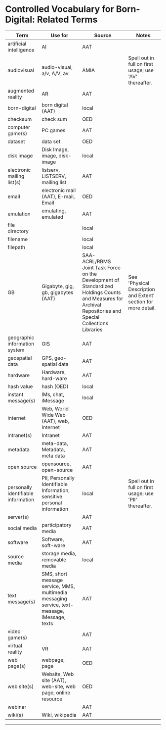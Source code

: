 # Controlled Vocabulary for Born-Digital: Related Terms

| Term                                | Use for                                                                                      | Source                                                                                                                                                      | Notes                                                          |
|-------------------------------------|----------------------------------------------------------------------------------------------|-------------------------------------------------------------------------------------------------------------------------------------------------------------|----------------------------------------------------------------|
| artificial intelligence             | AI                                                                                           | AAT                                                                                                                                                         |                                                                |
| audiovisual                         | audio-visual, a/v, A/V, av                                                                   | AMIA                                                                                                                                                        | Spell out in full on first usage; use 'AV' thereafter.         |
| augmented reality                   | AR                                                                                           | AAT                                                                                                                                                         |                                                                |
| born-digital                        | born digital (AAT)                                                                           | local                                                                                                                                                       |                                                                |
| checksum                            | check sum                                                                                    | OED                                                                                                                                                         |                                                                |
| computer game(s)                    | PC games                                                                                     | AAT                                                                                                                                                         |                                                                |
| dataset                             | data set                                                                                     | OED                                                                                                                                                         |                                                                |
| disk image                          | Disk Image, image, disk-image                                                                | local                                                                                                                                                       |                                                                |
| electronic mailing list(s)          | listserv, LISTSERV, mailing list                                                             | AAT                                                                                                                                                         |                                                                |
| email                               | electronic mail (AAT), E-mail, Email                                                         | OED                                                                                                                                                         |                                                                |
| emulation                           | emulating, emulated                                                                          | AAT                                                                                                                                                         |                                                                |
| file directory                      |                                                                                              | local                                                                                                                                                       |                                                                |
| filename                            |                                                                                              | local                                                                                                                                                       |                                                                |
| filepath                            |                                                                                              | local                                                                                                                                                       |                                                                |
| GB                                  | Gigabyte, gig, gb, gigabytes (AAT)                                                           | SAA-ACRL/RBMS Joint Task Force on the Development of Standardized Holdings Counts and Measures for Archival Repositories and Special Collections Libraries  | See 'Physical Description and Extent' section for more detail. |
| geographic information system       | GIS                                                                                          | AAT                                                                                                                                                         |                                                                |
| geospatial data                     | GPS, geo-spatial data                                                                        | AAT                                                                                                                                                         |                                                                |
| hardware                            | Hardware, hard-ware                                                                          | AAT                                                                                                                                                         |                                                                |
| hash value                          | hash (OED)                                                                                   | local                                                                                                                                                       |                                                                |
| instant message(s)                  | IMs, chat, iMessage                                                                          | local                                                                                                                                                       |                                                                |
| internet                            | Web, World Wide Web (AAT), web, Internet                                                     | OED                                                                                                                                                         |                                                                |
| intranet(s)                         | Intranet                                                                                     | AAT                                                                                                                                                         |                                                                |
| metadata                            | meta-data, Metadata, meta data                                                               | AAT                                                                                                                                                         |                                                                |
| open source                         | opensource, open-source                                                                      | AAT                                                                                                                                                         |                                                                |
| personally identifiable information | PII, Personally Identifiable Information, sensitive personal information                     | local                                                                                                                                                       | Spell out in full on first usage; use 'PII' thereafter.        |
| server(s)                           |                                                                                              | AAT                                                                                                                                                         |                                                                |
| social media                        | participatory media                                                                          | AAT                                                                                                                                                         |                                                                |
| software                            | Software, soft-ware                                                                          | AAT                                                                                                                                                         |                                                                |
| source media                        | storage media, removable media                                                               | local                                                                                                                                                       |                                                                |
| text message(s)                     | SMS, short message service, MMS, multimedia messaging service, text-message, iMessage, texts | AAT                                                                                                                                                         |                                                                |
| video game(s)                       |                                                                                              | AAT                                                                                                                                                         |                                                                |
| virtual reality                     | VR                                                                                           | AAT                                                                                                                                                         |                                                                |
| web page(s)                         | webpage, page                                                                                | OED                                                                                                                                                         |                                                                |
| web site(s)                         | Website, Web site (AAT), web-site, web page, online resource                                 | OED                                                                                                                                                         |                                                                |
| webinar                             |                                                                                              | AAT                                                                                                                                                         |                                                                |
| wiki(s)                             | Wiki, wikipedia                                                                              | AAT                                                                                                                                                         |                                                                |
___
